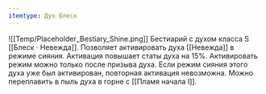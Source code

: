 ```yaml
---
itemtype: Дух Блеск
---
```

![[Temp/Placeholder_Bestiary_Shine.png]]
Бестиарий с духом класса S [[Блеск · Невежда]]. Позволяет активировать духа [[Невежда]] в режиме сияния. Активация повышает статы духа на 15%. Активировать режим можно только после призыва духа. Если режим сияния этого духа уже был активирован, повторная активация невозможна. Можно переплавить в пыль духа в горне с [[Пламя начала I]].
